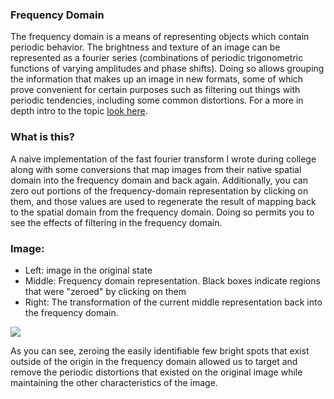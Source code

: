 ### Frequency Domain
The frequency domain is a means of representing objects which contain periodic behavior. The brightness and texture
of an image can be represented as a fourier series (combinations of periodic trigonometric functions of varying
amplitudes and phase shifts). Doing so allows grouping the information that makes up an image in new formats, some
of which prove convenient for certain purposes such as filtering out things with periodic tendencies, including
some common distortions. For a more in depth intro to the topic [look here](https://www.cs.auckland.ac.nz/courses/compsci773s1c/lectures/ImageProcessing-html/topic1.htm).


### What is this?
A naive implementation of the fast fourier transform I wrote during college along with some conversions that map images from their 
native spatial domain into the frequency domain and back again. Additionally, you can zero out portions of the frequency-domain representation
by clicking on them, and those values are used to regenerate the result of mapping back to the spatial domain from the frequency domain. 
Doing so permits you to see the effects of filtering in the frequency domain.


### Image:
- Left: image in the original state
- Middle: Frequency domain representation. Black boxes indicate regions that were "zeroed" by clicking on them
- Right: The transformation of the current middle representation back into the frequency domain.


<img src="https://lh3.googleusercontent.com/AV5OL-i5CgClfmwayDcp45NieGJeZt5z4ZWOdwty83KAnRGEfKjq5_4QPjZRHRPypzPYs64V6w0j
GCWlVHmFjVz1qT9z5tUtzpSz4N1GoQ4tv0G4wDcnaLoXGUleBcHvWiK51FsMS4rpwp2PCItVT-iUq1K-wSM48yXIVNS9_tAzeF1T1gPccanRkhupLSpjGtV8
Shx3hg9Ij4lUxMNcRpQ2Y50WGKUCFwNzBA1zQxCNSzAIcNZKsoS9nFsvz8zOiMErYp36KGEH0hN-e3wM5TEU4PaA8ayo5lnyDfsqYtRUBL_UewQODOiNZ_G-
tOvVDnZGnDD1HRr9ZDv5vCXP9huWsPbtdGUcO-hziK-brOcZPXYSSnqrniAQim-hj7eBDRBvQ9TEjcF6LJr8T6OQxOq1cJgk0XZV34pPbsU-EazVvFaljSnb
7BHhEpBiC8lAnymZDE7Wm0iKgIyEZmgkkqF1m34ys_Y-qJscRDO8DCF_2rzAGHTdwHu7ALfmAeR7yJ0G5UT0LL6izGjO7D5tWI023-CkZwiyut6fqB2zyiY=
w1632-h586-no"/>


As you can see, zeroing the easily identifiable few bright spots that exist outside of the origin in the frequency domain 
allowed us to target and remove the periodic distortions that existed on the original image while maintaining the other 
characteristics of the image.
